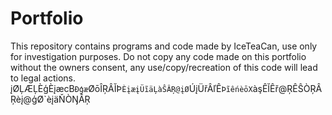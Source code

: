 # Portfolio
This repository contains programs and code made by IceTeaCan, use only for investigation purposes. Do not copy any code made on this portfolio without the owners consent, any use/copy/recreation of this code will lead to legal actions.
įØĻÆĻÈģÈįæcB`Ðģæ`ØōÎŖÂĬÞ`ÈįæįÜĩäĻàŜÂŖ@įØ`ÚįÜřÂľÊ`ÞĩêńèōX`àşÊĬÊř@ŖÊŜÒŖÂŖèį@ģØ`èįäŇÒŊÂŖ

